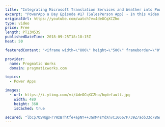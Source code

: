 ```yaml
---
title: "Integrating Microsoft Translation Services and Weather into PowerApps"
excerpt: "PowerApp a Day Episode #17 (SalesPerson App) - In this video, you'll learn how to simplify communication with your customers with Microsoft Translation Services, built into your PowerApps application. Use the services to translate emails, text in input boxes and other cool techniques.  We also show how"
originalUrl: https://youtube.com/watch?v=4deOCqXCZho
type: video
price: Free
length: PT13M53S
publishedDateTime: 2018-09-25T18:18:15Z
heat: 50

featuredContent: "<iframe width=\"800\" height=\"500\" frameborder=\"0\" src=\"https://www.youtube.com/embed/4deOCqXCZho\" allow=\"accelerometer; autoplay; encrypted-media; gyroscope; picture-in-picture\" allowfullscreen></iframe>"

provider:
  name: Progmatic Works
  domain: pragmaticworks.com

topics:
  - Power Apps

images:
  - url: https://i.ytimg.com/vi/4deOCqXCZho/hqdefault.jpg
    width: 480
    height: 360
    isCached: true

secured: "lbCp7OSWqpFr7WzBrhtfe+apNY++3GnM4sYdXnvCI666/P/39Z/aob33o/BGwzbv0wenO8zDQV32c6mcnEIG3Zj5hRGCQgopcKijCCr8evik95IeQDwg8ga7ahrhN7xmN2bAHy6lT8EwvGuSR7j99yQ1toMJOeUhtfxljYQoB9/+0aUkyogoayR4UCB29OoC3BDEQNkAsNO7PD8oNWFlSsByssVnMbSkIUMNEI7BcoD+jYd/WeUyaSEu1+ni2HEtmRGKauKXG1xYJbzNQPGHjj/NZEewmItbbxuWIbPihxcM6dSmi6+JKsv4qQaOWLKTkLhsEGePTdPCrDZAhpE3LQ9jeeN273Cg+r3MbeemHLpi0GAaQDbJBWwAfuLn3Pm8GspjTFbF9DbDANzA87BU4jLHK8TFDrHt7VEcTH7Ogus=;KYoIR2jVIr04zN9QNbysFw=="
---
```


